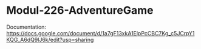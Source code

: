 # Modul-226-AdventureGame

Documentation: https://docs.google.com/document/d/1a7gF13xkA1ElpPcCBC7Kg_c5JCrpY1KQG_A6dQ9lJ6k/edit?usp=sharing
